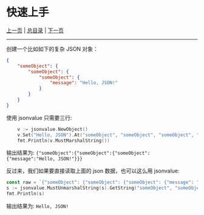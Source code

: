 # 快速上手

[上一页](./01_introduction.md) | [总目录](./README.md) | [下一页](./03_set.md)

---

创建一个比如如下的复杂 JSON 对象：

```json
{
	"someObject": {
		"someObject": {
			"someObject": {
				"message": "Hello, JSON!"
			}
		}
	}
}
```

使用 jsonvalue 只需要三行:

```go
	v := jsonvalue.NewObject()
	v.Set("Hello, JSON").At("someObject", "someObject", "someObject", "message")
	fmt.Println(v.MustMarshalString())
```

输出结果为: `{"someObject":{"someObject":{"someObject":{"message":"Hello, JSON!"}}}`

反过来，我们如果要直接读取上面的 json 数据，也可以这么用 jsonvalue: 

```go
const raw = `{"someObject": {"someObject": {"someObject": {"message": "Hello, JSON!"}}}}`
s := jsonvalue.MustUnmarshalString(s).GetString("someObject", "someObject", "someObject", "message")
fmt.Println(s)
```

输出结果为: `Hello, JSON!`


